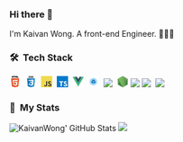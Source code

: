 ### Hi there 👋

I'm Kaivan Wong. A front-end Engineer. 🧑🏻‍💻

### 🛠 &nbsp;Tech Stack
<code><img height="20" src="https://raw.githubusercontent.com/github/explore/80688e429a7d4ef2fca1e82350fe8e3517d3494d/topics/html/html.png"></code>&nbsp;
<code><img height="20" src="https://raw.githubusercontent.com/github/explore/80688e429a7d4ef2fca1e82350fe8e3517d3494d/topics/css/css.png"></code>&nbsp;
<code><img height="20" src="https://raw.githubusercontent.com/github/explore/80688e429a7d4ef2fca1e82350fe8e3517d3494d/topics/javascript/javascript.png"></code>&nbsp;
<code><img height="20" src="https://raw.githubusercontent.com/github/explore/80688e429a7d4ef2fca1e82350fe8e3517d3494d/topics/typescript/typescript.png"></code>&nbsp;
<code><img height="20" src="https://raw.githubusercontent.com/github/explore/80688e429a7d4ef2fca1e82350fe8e3517d3494d/topics/vue/vue.png"></code>&nbsp;
<code><img height="20" src="https://raw.githubusercontent.com/github/explore/80688e429a7d4ef2fca1e82350fe8e3517d3494d/topics/webpack/webpack.png"></code>&nbsp;
<code><img height="20" src="https://vitejs.dev/logo.svg"></code>&nbsp;
<code><img height="20" src="https://raw.githubusercontent.com/github/explore/80688e429a7d4ef2fca1e82350fe8e3517d3494d/topics/nodejs/nodejs.png"></code>
<code><img height="20" src="https://bjetxgzv.cdn.bspapp.com/VKCEYUGU-dc-site/9a952c80-6080-11eb-a16f-5b3e54966275.png"></code>
<code><img height="20" src="https://avatars.githubusercontent.com/u/28507035?s=200&v=4"></code>&nbsp;
<code><img height="20" src="https://avatars.githubusercontent.com/u/45120?s=200&v=4"></code>&nbsp;

### 🍁 &nbsp;My Stats

<div>
  <img height="150em" src="https://github-readme-stats.vercel.app/api?username=kaivanwong&show_icons=true&theme=tokyonight" alt="KaivanWong' GitHub Stats"/>
  <img height="150em" src="https://github-readme-stats.vercel.app/api/top-langs/?username=kaivanwong&layout=compact&theme=tokyonight" />
</div>
